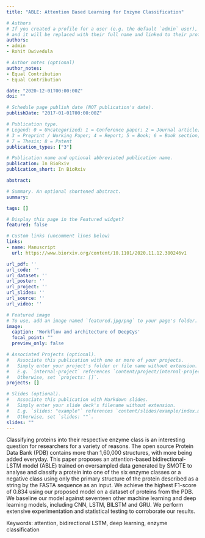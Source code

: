 ```yaml
---
title: "ABLE: Attention Based Learning for Enzyme Classification"

# Authors
# If you created a profile for a user (e.g. the default `admin` user), write the username (folder name) here 
# and it will be replaced with their full name and linked to their profile.
authors:
- admin
- Rohit Dwivedula

# Author notes (optional)
author_notes:
- Equal Contribution
- Equal Contribution

date: "2020-12-01T00:00:00Z"
doi: ""

# Schedule page publish date (NOT publication's date).
publishDate: "2017-01-01T00:00:00Z"

# Publication type.
# Legend: 0 = Uncategorized; 1 = Conference paper; 2 = Journal article;
# 3 = Preprint / Working Paper; 4 = Report; 5 = Book; 6 = Book section;
# 7 = Thesis; 8 = Patent
publication_types: ["3"]

# Publication name and optional abbreviated publication name.
publication: In BioRxiv
publication_short: In BioRxiv

abstract: 

# Summary. An optional shortened abstract.
summary: 

tags: []

# Display this page in the Featured widget?
featured: false

# Custom links (uncomment lines below)
links:
- name: Manuscript
  url: https://www.biorxiv.org/content/10.1101/2020.11.12.380246v1

url_pdf: ''
url_code: ''
url_dataset: ''
url_poster: ''
url_project: ''
url_slides: ''
url_source: ''
url_video: ''

# Featured image
# To use, add an image named `featured.jpg/png` to your page's folder. 
image:
  caption: 'Workflow and architecture of DeepCys'
  focal_point: ""
  preview_only: false

# Associated Projects (optional).
#   Associate this publication with one or more of your projects.
#   Simply enter your project's folder or file name without extension.
#   E.g. `internal-project` references `content/project/internal-project/index.md`.
#   Otherwise, set `projects: []`.
projects: []

# Slides (optional).
#   Associate this publication with Markdown slides.
#   Simply enter your slide deck's filename without extension.
#   E.g. `slides: "example"` references `content/slides/example/index.md`.
#   Otherwise, set `slides: ""`.
slides: ""
---
```


Classifying proteins into their respective enzyme class is an interesting question for researchers for a variety of reasons. The open source Protein Data Bank (PDB) contains more than 1,60,000 structures, with more being added everyday. This paper proposes an attention-based bidirectional-LSTM model (ABLE) trained on oversampled data generated by SMOTE to analyse and classify a protein into one of the six enzyme classes or a negative class using only the primary structure of the protein described as a string by the FASTA sequence as an input. We achieve the highest F1-score of 0.834 using our proposed model on a dataset of proteins from the PDB. We baseline our model against seventeen other machine learning and deep learning models, including CNN, LSTM, BILSTM and GRU. We perform extensive experimentation and statistical testing to corroborate our results.

Keywords: attention, bidirectional LSTM, deep learning, enzyme classification